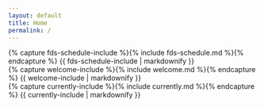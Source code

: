 ```yaml
---
layout: default
title: Home
permalink: /
---
```

<div class="container d-flex justify-content-center">
  <div class="row justify-content-center">
    <div class="col-lg-3 col-md order-lg-0 order-1">
      {% capture fds-schedule-include %}{% include fds-schedule.md %}{% endcapture %}
      {{ fds-schedule-include | markdownify }}
    </div>
    <div class="col-lg-3 col-md order-lg-1 order-2">
      {% capture welcome-include %}{% include welcome.md %}{% endcapture %}
      {{ welcome-include | markdownify }}
    </div>
    <div class="col-lg-6 order-lg-2 order-0">
      {% capture currently-include %}{% include currently.md %}{% endcapture %}
      {{ currently-include | markdownify }}
    </div>
  </div>
</div>